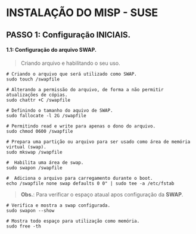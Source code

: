 # INSTALAÇÃO DO MISP - SUSE

## PASSO 1: Configuração INICIAIS.

#### 1.1: Configuração do arquivo **SWAP**.

> Criando arquivo e habilitando o seu uso.
```
# Criando o arquivo que será utilizado como SWAP.
sudo touch /swapfile

# Alterando a permissão do arquivo, de forma a não permitir atualizações de cópias.
sudo chattr +C /swapfile

# Definindo o tamanho do aquivo de SWAP.
sudo fallocate -l 2G /swapfile

# Permitindo read e write para apenas o dono do arquivo.
sudo chmod 0600 /swapfile

# Prepara uma partição ou arquivo para ser usado como área de memória virtual (swap).
sudo mkswap /swapfile

#  Habilita uma área de swap.
sudo swapon /swapfile

#  Adiciona o arquivo para carregamento durante o boot.
echo /swapfile none swap defaults 0 0" | sudo tee -a /etc/fstab
```

> **Obs.**: Para verificar o espaço ataual apos configuração da **SWAP**.
```
# Verifica e mostra a swap configurada.
sudo swapon --show

# Mostra todo espaço para utilização como memória.
sudo free -th
```
